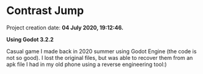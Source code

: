 # Contrast Jump

Project creation date: **04 July 2020, 19:12:46.**

**Using Godot 3.2.2**

Casual game I made back in 2020 summer using Godot Engine (the code is not so good). I lost the original files, but was able to recover them from an apk file I had in my old phone using a reverse engineering tool:)
